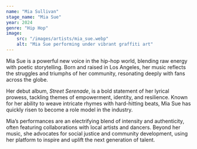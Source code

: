 ```yaml
---
name: "Mia Sullivan"
stage_name: "Mia Sue"
year: 2024
genre: "Hip Hop"
image: 
    src: "/images/artists/mia_sue.webp"
    alt: "Mia Sue performing under vibrant graffiti art"
---
```


Mia Sue is a powerful new voice in the hip-hop world, blending raw energy with poetic storytelling. Born and raised in Los Angeles, her music reflects the struggles and triumphs of her community, resonating deeply with fans across the globe.

Her debut album, *Street Serenade*, is a bold statement of her lyrical prowess, tackling themes of empowerment, identity, and resilience. Known for her ability to weave intricate rhymes with hard-hitting beats, Mia Sue has quickly risen to become a role model in the industry.

Mia’s performances are an electrifying blend of intensity and authenticity, often featuring collaborations with local artists and dancers. Beyond her music, she advocates for social justice and community development, using her platform to inspire and uplift the next generation of talent.
